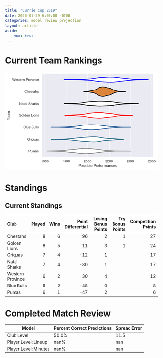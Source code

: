 ```yaml
---  
title: "Currie Cup 2019"  
date: 2025-07-29 6:00:00 -0500  
categories: model review projection  
layout: article  
aside:  
    toc: true  
---
```

# Current Team Rankings


![Club Rankings](plots/rankings_Currie_Cup_2019.png)
# Standings

## Current Standings


| Club             |   Played |   Wins |   Point Differential |   Losing Bonus Points |   Try Bonus Points |   Competition Points |
|:-----------------|---------:|-------:|---------------------:|----------------------:|-------------------:|---------------------:|
| Cheetahs         |        8 |      6 |                   96 |                     2 |                  1 |                   27 |
| Golden Lions     |        8 |      5 |                   11 |                     3 |                  1 |                   24 |
| Griquas          |        7 |      4 |                  -12 |                     1 |                    |                   17 |
| Natal Sharks     |        7 |      4 |                  -30 |                     1 |                    |                   17 |
| Western Province |        6 |      2 |                   30 |                     4 |                    |                   12 |
| Blue Bulls       |        6 |      2 |                  -48 |                     0 |                    |                    8 |
| Pumas            |        6 |      1 |                  -47 |                     2 |                    |                    6 |



# Completed Match Review


| Model | Percent Correct Predictions | Spread Error |
| ------ | ------ | ------ |
| Club Level | 50.0% | 11.5 |
| Player Level: Lineup | nan% | nan |
| Player Level: Minutes | nan% | nan |

